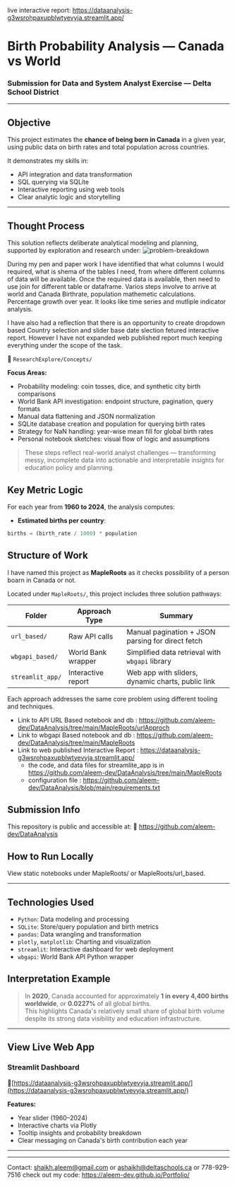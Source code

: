 live interactive report: https://dataanalysis-g3wsrohpaxupblwtyevyja.streamlit.app/

#  Birth Probability Analysis — Canada vs World  
### Submission for Data and System Analyst Exercise — Delta School District  

---

## Objective  
This project estimates the **chance of being born in Canada** in a given year, using public data on birth rates and total population across countries.  

It demonstrates my skills in:  
- API integration and data transformation  
- SQL querying via SQLite  
- Interactive reporting using web tools  
- Clear analytic logic and storytelling

---
## Thought Process

This solution reflects deliberate analytical modeling and planning, supported by exploration and research under:
![problem-breakdown](https://github.com/user-attachments/assets/ae1e3f14-07b1-4033-b1de-48282f96adf6)

During my pen and paper work I have identified that what columns I would required, what is shema of the tables I need, from where different columns of data will be available.  Once the required data is available, then need to use join for different table or dataframe.  Varios steps involve to arrive at world and Canada Birthrate, population mathemetic calculations. Percentage growth over year.  It looks like time series and mutliple indicator analysis.

I have also had a reflection that there is an opportunity to create dropdown based Country selection and slider base date slection fetured interactive report.  However I have not expanded web published report much keeping everything under the scope of the task.

📁 `ResearchExplore/Concepts/`

**Focus Areas:**
- Probability modeling: coin tosses, dice, and synthetic city birth comparisons
- World Bank API investigation: endpoint structure, pagination, query formats
- Manual data flattening and JSON normalization
- SQLite database creation and population for querying birth rates
- Strategy for NaN handling: year-wise mean fill for global birth rates
- Personal notebook sketches: visual flow of logic and assumptions

> These steps reflect real-world analyst challenges — transforming messy, incomplete data into actionable and interpretable insights for education policy and planning.

## Key Metric Logic
For each year from **1960 to 2024**, the analysis computes:
- **Estimated births per country**:  
```python
births = (birth_rate / 1000) * population

```


## Structure of Work  
I have named this project as **MapleRoots** as it checks possibility of a person boarn in Canada or not.

Located under `MapleRoots/`, this project includes three solution pathways:

| Folder               | Approach Type    | Summary                                                |
|----------------------|------------------|--------------------------------------------------------|
| `url_based/`         | Raw API calls     | Manual pagination + JSON parsing for direct fetch      |
| `wbgapi_based/`      | World Bank wrapper| Simplified data retrieval with `wbgapi` library        |
| `streamlit_app/`     | Interactive report| Web app with sliders, dynamic charts, public link      |

Each approach addresses the same core problem using different tooling and techniques.
- Link to API URL Based notebook and db : https://github.com/aleem-dev/DataAnalysis/tree/main/MapleRoots/urlApproch
- Link to wbgapi Based notebook and db : https://github.com/aleem-dev/DataAnalysis/tree/main/MapleRoots
- Link to web published Interactive Report : https://dataanalysis-g3wsrohpaxupblwtyevyja.streamlit.app/
  - the code, and data files for streamlite_app is in https://github.com/aleem-dev/DataAnalysis/tree/main/MapleRoots
  - configuration file : https://github.com/aleem-dev/DataAnalysis/blob/main/requirements.txt

## Submission Info
This repository is public and accessible at: 🔗 https://github.com/aleem-dev/DataAnalysis

## How to Run Locally
View static notebooks under MapleRoots/ or MapleRoots/url_based.

---

## Technologies Used
- `Python`: Data modeling and processing  
- `SQLite`: Store/query population and birth metrics  
- `pandas`: Data wrangling and transformation  
- `plotly`, `matplotlib`: Charting and visualization  
- `streamlit`: Interactive dashboard for web deployment  
- `wbgapi`: World Bank API Python wrapper
## Interpretation Example

> In **2020**, Canada accounted for approximately **1 in every 4,400 births worldwide**, or **0.0227%** of all global births.  
This highlights Canada's relatively small share of global birth volume despite its strong data visibility and education infrastructure.

---

## View Live Web App  

### Streamlit Dashboard  
🔗[https://dataanalysis-g3wsrohpaxupblwtyevyja.streamlit.app/](https://dataanalysis-g3wsrohpaxupblwtyevyja.streamlit.app/)

**Features:**
- Year slider (1960–2024)
- Interactive charts via Plotly
- Tooltip insights and probability breakdown
- Clear messaging on Canada's birth contribution each year

---


---

Contact: shaikh.aleem@gmail.com  or  ashaikh@deltaschools.ca  or  778-929-7516
check out my code: https://aleem-dev.github.io/Portfolio/
